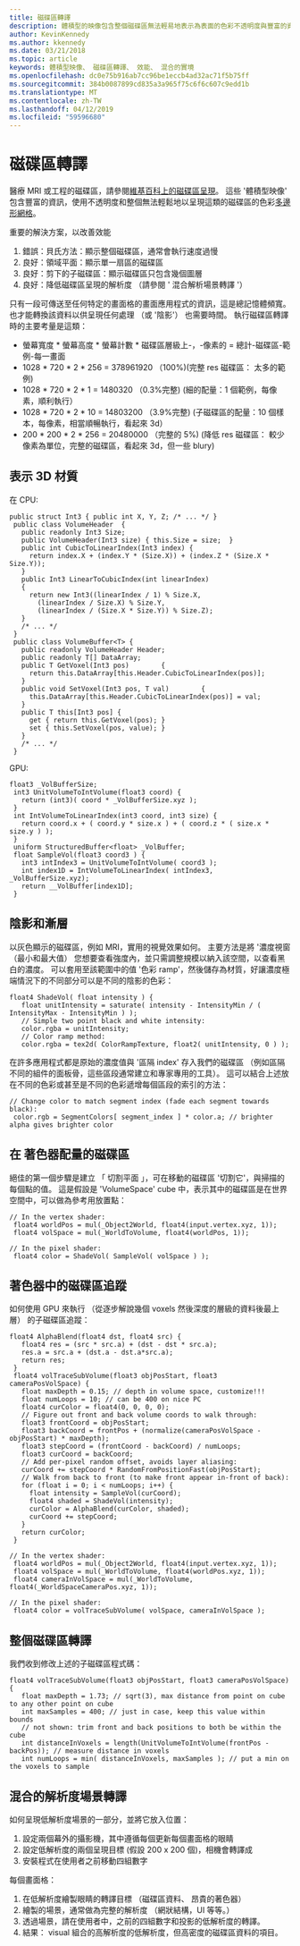 ```yaml
---
title: 磁碟區轉譯
description: 體積型的映像包含整個磁碟區無法輕易地表示為表面的色彩不透明度與豐富的資訊。 了解如何有效地呈現 Windows Mixed Reality 體積型映像。
author: KevinKennedy
ms.author: kkennedy
ms.date: 03/21/2018
ms.topic: article
keywords: 體積型映像、 磁碟區轉譯、 效能、 混合的實境
ms.openlocfilehash: dc0e75b916ab7cc96be1eccb4ad32ac71f5b75ff
ms.sourcegitcommit: 384b0087899cd835a3a965f75c6f6c607c9edd1b
ms.translationtype: MT
ms.contentlocale: zh-TW
ms.lasthandoff: 04/12/2019
ms.locfileid: "59596680"
---
```

# <a name="volume-rendering"></a>磁碟區轉譯

醫療 MRI 或工程的磁碟區，請參閱[維基百科上的磁碟區呈現](https://en.wikipedia.org/wiki/Volume_rendering)。 這些 '體積型映像' 包含豐富的資訊，使用不透明度和整個無法輕鬆地以呈現這類的磁碟區的色彩[多邊形網格](https://en.wikipedia.org/wiki/Polygon_mesh)。

重要的解決方案，以改善效能
1. 錯誤：貝氏方法：顯示整個磁碟區，通常會執行速度過慢
2. 良好：領域平面：顯示單一扇區的磁碟區
3. 良好：剪下的子磁碟區：顯示磁碟區只包含幾個圖層
4. 良好：降低磁碟區呈現的解析度 （請參閱 ' 混合解析場景轉譯 '）

只有一段可傳送至任何特定的畫面格的畫面應用程式的資訊，這是總記憶體頻寬。 也才能轉換該資料以供呈現任何處理 （或 '陰影'） 也需要時間。 執行磁碟區轉譯時的主要考量是這類：
* 螢幕寬度 * 螢幕高度 * 螢幕計數 * 磁碟區層級上-，-像素的 = 總計-磁碟區-範例-每一畫面
* 1028 * 720 * 2 * 256 = 378961920 （100%)(完整 res 磁碟區： 太多的範例)
* 1028 * 720 * 2 * 1 = 1480320 （0.3%完整) (細的配量：1 個範例，每像素，順利執行）
* 1028 * 720 * 2 * 10 = 14803200 （3.9%完整) (子磁碟區的配量：10 個樣本，每像素，相當順暢執行，看起來 3d）
* 200 * 200 * 2 * 256 = 20480000 （完整的 5%) (降低 res 磁碟區： 較少像素為單位，完整的磁碟區，看起來 3d，但一些 blury)

## <a name="representing-3d-textures"></a>表示 3D 材質

在 CPU:

```
public struct Int3 { public int X, Y, Z; /* ... */ }
 public class VolumeHeader  {
   public readonly Int3 Size;
   public VolumeHeader(Int3 size) { this.Size = size;  }
   public int CubicToLinearIndex(Int3 index) {
     return index.X + (index.Y * (Size.X)) + (index.Z * (Size.X * Size.Y));
   }
   public Int3 LinearToCubicIndex(int linearIndex)
   {
     return new Int3((linearIndex / 1) % Size.X,
       (linearIndex / Size.X) % Size.Y,
       (linearIndex / (Size.X * Size.Y)) % Size.Z);
   }
   /* ... */
 }
 public class VolumeBuffer<T> {
   public readonly VolumeHeader Header;
   public readonly T[] DataArray;
   public T GetVoxel(Int3 pos)        {
     return this.DataArray[this.Header.CubicToLinearIndex(pos)];
   }
   public void SetVoxel(Int3 pos, T val)        {
     this.DataArray[this.Header.CubicToLinearIndex(pos)] = val;
   }
   public T this[Int3 pos] {
     get { return this.GetVoxel(pos); }
     set { this.SetVoxel(pos, value); }
   }
   /* ... */
 }
```

GPU:

```
float3 _VolBufferSize;
 int3 UnitVolumeToIntVolume(float3 coord) {
   return (int3)( coord * _VolBufferSize.xyz );
 }
 int IntVolumeToLinearIndex(int3 coord, int3 size) {
   return coord.x + ( coord.y * size.x ) + ( coord.z * ( size.x * size.y ) );
 }
 uniform StructuredBuffer<float> _VolBuffer;
 float SampleVol(float3 coord3 ) {
   int3 intIndex3 = UnitVolumeToIntVolume( coord3 );
   int index1D = IntVolumeToLinearIndex( intIndex3, _VolBufferSize.xyz);
   return __VolBuffer[index1D];
 }
```

## <a name="shading-and-gradients"></a>陰影和漸層

以灰色顯示的磁碟區，例如 MRI，實用的視覺效果如何。 主要方法是將 '濃度視窗 （最小和最大值） 您想要查看強度內，並只需調整規模以納入該空間，以查看黑白的濃度。 可以套用至該範圍中的值 '色彩 ramp'，然後儲存為材質，好讓濃度極端情況下的不同部分可以是不同的陰影的色彩：

```
float4 ShadeVol( float intensity ) {
   float unitIntensity = saturate( intensity - IntensityMin / ( IntensityMax - IntensityMin ) );
   // Simple two point black and white intensity:
   color.rgba = unitIntensity;
   // Color ramp method:
   color.rgba = tex2d( ColorRampTexture, float2( unitIntensity, 0 ) );
```

在許多應用程式都是原始的濃度值與 '區隔 index' 存入我們的磁碟區 （例如區隔不同的組件的面板骨，這些區段通常建立和專家專用的工具）。 這可以結合上述放在不同的色彩或甚至是不同的色彩遞增每個區段的索引的方法：

```
// Change color to match segment index (fade each segment towards black):
 color.rgb = SegmentColors[ segment_index ] * color.a; // brighter alpha gives brighter color
```

## <a name="volume-slicing-in-a-shader"></a>在 著色器配量的磁碟區

絕佳的第一個步驟是建立 「 切割平面 」，可在移動的磁碟區 '切割它'，與掃描的每個點的值。 這是假設是 'VolumeSpace' cube 中，表示其中的磁碟區是在世界空間中，可以做為參考用放置點：

```
// In the vertex shader:
 float4 worldPos = mul(_Object2World, float4(input.vertex.xyz, 1));
 float4 volSpace = mul(_WorldToVolume, float4(worldPos, 1));
```

```
// In the pixel shader:
 float4 color = ShadeVol( SampleVol( volSpace ) );
```

## <a name="volume-tracing-in-shaders"></a>著色器中的磁碟區追蹤

如何使用 GPU 來執行 （從逐步解說幾個 voxels 然後深度的層級的資料後最上層） 的子磁碟區追蹤：

```
float4 AlphaBlend(float4 dst, float4 src) {
   float4 res = (src * src.a) + (dst - dst * src.a);
   res.a = src.a + (dst.a - dst.a*src.a);
   return res;
 }
 float4 volTraceSubVolume(float3 objPosStart, float3 cameraPosVolSpace) {
   float maxDepth = 0.15; // depth in volume space, customize!!!
   float numLoops = 10; // can be 400 on nice PC
   float4 curColor = float4(0, 0, 0, 0);
   // Figure out front and back volume coords to walk through:
   float3 frontCoord = objPosStart;
   float3 backCoord = frontPos + (normalize(cameraPosVolSpace - objPosStart) * maxDepth);
   float3 stepCoord = (frontCoord - backCoord) / numLoops;
   float3 curCoord = backCoord;
   // Add per-pixel random offset, avoids layer aliasing:
   curCoord += stepCoord * RandomFromPositionFast(objPosStart);
   // Walk from back to front (to make front appear in-front of back):
   for (float i = 0; i < numLoops; i++) {
     float intensity = SampleVol(curCoord);
     float4 shaded = ShadeVol(intensity);
     curColor = AlphaBlend(curColor, shaded);
     curCoord += stepCoord;
   }
   return curColor;
 }
```

```
// In the vertex shader:
 float4 worldPos = mul(_Object2World, float4(input.vertex.xyz, 1));
 float4 volSpace = mul(_WorldToVolume, float4(worldPos.xyz, 1));
 float4 cameraInVolSpace = mul(_WorldToVolume, float4(_WorldSpaceCameraPos.xyz, 1));
```

```
// In the pixel shader:
 float4 color = volTraceSubVolume( volSpace, cameraInVolSpace );
```

## <a name="whole-volume-rendering"></a>整個磁碟區轉譯

我們收到修改上述的子磁碟區程式碼：

```
float4 volTraceSubVolume(float3 objPosStart, float3 cameraPosVolSpace) {
   float maxDepth = 1.73; // sqrt(3), max distance from point on cube to any other point on cube
   int maxSamples = 400; // just in case, keep this value within bounds
   // not shown: trim front and back positions to both be within the cube
   int distanceInVoxels = length(UnitVolumeToIntVolume(frontPos - backPos)); // measure distance in voxels
   int numLoops = min( distanceInVoxels, maxSamples ); // put a min on the voxels to sample
```

## <a name="mixed-resolution-scene-rendering"></a>混合的解析度場景轉譯

如何呈現低解析度場景的一部分，並將它放入位置：
1. 設定兩個幕外的攝影機，其中遵循每個更新每個畫面格的眼睛
2. 設定低解析度的兩個呈現目標 (假設 200 x 200 個)，相機會轉譯成
3. 安裝程式在使用者之前移動四組數字

每個畫面格：
1. 在低解析度繪製眼睛的轉譯目標 （磁碟區資料、 昂貴的著色器）
2. 繪製的場景，通常做為完整的解析度 （網狀結構，UI 等等。）
3. 透過場景，請在使用者中，之前的四組數字和投影的低解析度的轉譯。
4. 結果： visual 組合的高解析度的低解析度，但高密度的磁碟區資料的項目。
